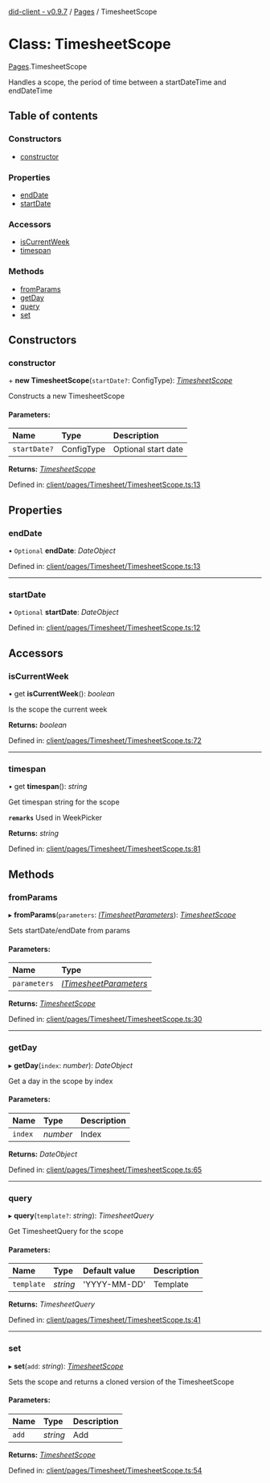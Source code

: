 [did-client - v0.9.7](../README.md) / [Pages](../modules/pages.md) / TimesheetScope

# Class: TimesheetScope

[Pages](../modules/pages.md).TimesheetScope

Handles a scope, the period of time between a startDateTime and endDateTime

## Table of contents

### Constructors

- [constructor](pages.timesheetscope.md#constructor)

### Properties

- [endDate](pages.timesheetscope.md#enddate)
- [startDate](pages.timesheetscope.md#startdate)

### Accessors

- [isCurrentWeek](pages.timesheetscope.md#iscurrentweek)
- [timespan](pages.timesheetscope.md#timespan)

### Methods

- [fromParams](pages.timesheetscope.md#fromparams)
- [getDay](pages.timesheetscope.md#getday)
- [query](pages.timesheetscope.md#query)
- [set](pages.timesheetscope.md#set)

## Constructors

### constructor

\+ **new TimesheetScope**(`startDate?`: ConfigType): [*TimesheetScope*](pages.timesheetscope.md)

Constructs a new TimesheetScope

#### Parameters:

Name | Type | Description |
:------ | :------ | :------ |
`startDate?` | ConfigType | Optional start date    |

**Returns:** [*TimesheetScope*](pages.timesheetscope.md)

Defined in: [client/pages/Timesheet/TimesheetScope.ts:13](https://github.com/Puzzlepart/did/blob/dev/client/pages/Timesheet/TimesheetScope.ts#L13)

## Properties

### endDate

• `Optional` **endDate**: *DateObject*

Defined in: [client/pages/Timesheet/TimesheetScope.ts:13](https://github.com/Puzzlepart/did/blob/dev/client/pages/Timesheet/TimesheetScope.ts#L13)

___

### startDate

• `Optional` **startDate**: *DateObject*

Defined in: [client/pages/Timesheet/TimesheetScope.ts:12](https://github.com/Puzzlepart/did/blob/dev/client/pages/Timesheet/TimesheetScope.ts#L12)

## Accessors

### isCurrentWeek

• get **isCurrentWeek**(): *boolean*

Is the scope the current week

**Returns:** *boolean*

Defined in: [client/pages/Timesheet/TimesheetScope.ts:72](https://github.com/Puzzlepart/did/blob/dev/client/pages/Timesheet/TimesheetScope.ts#L72)

___

### timespan

• get **timespan**(): *string*

Get timespan string for the scope

**`remarks`** Used in WeekPicker

**Returns:** *string*

Defined in: [client/pages/Timesheet/TimesheetScope.ts:81](https://github.com/Puzzlepart/did/blob/dev/client/pages/Timesheet/TimesheetScope.ts#L81)

## Methods

### fromParams

▸ **fromParams**(`parameters`: [*ITimesheetParameters*](../interfaces/pages.itimesheetparameters.md)): [*TimesheetScope*](pages.timesheetscope.md)

Sets startDate/endDate from params

#### Parameters:

Name | Type |
:------ | :------ |
`parameters` | [*ITimesheetParameters*](../interfaces/pages.itimesheetparameters.md) |

**Returns:** [*TimesheetScope*](pages.timesheetscope.md)

Defined in: [client/pages/Timesheet/TimesheetScope.ts:30](https://github.com/Puzzlepart/did/blob/dev/client/pages/Timesheet/TimesheetScope.ts#L30)

___

### getDay

▸ **getDay**(`index`: *number*): *DateObject*

Get a day in the scope by index

#### Parameters:

Name | Type | Description |
:------ | :------ | :------ |
`index` | *number* | Index    |

**Returns:** *DateObject*

Defined in: [client/pages/Timesheet/TimesheetScope.ts:65](https://github.com/Puzzlepart/did/blob/dev/client/pages/Timesheet/TimesheetScope.ts#L65)

___

### query

▸ **query**(`template?`: *string*): *TimesheetQuery*

Get TimesheetQuery for the scope

#### Parameters:

Name | Type | Default value | Description |
:------ | :------ | :------ | :------ |
`template` | *string* | 'YYYY-MM-DD' | Template    |

**Returns:** *TimesheetQuery*

Defined in: [client/pages/Timesheet/TimesheetScope.ts:41](https://github.com/Puzzlepart/did/blob/dev/client/pages/Timesheet/TimesheetScope.ts#L41)

___

### set

▸ **set**(`add`: *string*): [*TimesheetScope*](pages.timesheetscope.md)

Sets the scope and returns a cloned version of the TimesheetScope

#### Parameters:

Name | Type | Description |
:------ | :------ | :------ |
`add` | *string* | Add    |

**Returns:** [*TimesheetScope*](pages.timesheetscope.md)

Defined in: [client/pages/Timesheet/TimesheetScope.ts:54](https://github.com/Puzzlepart/did/blob/dev/client/pages/Timesheet/TimesheetScope.ts#L54)
